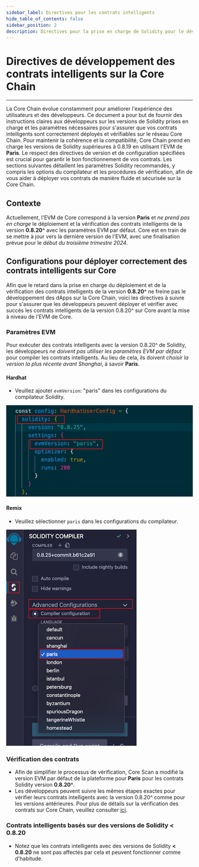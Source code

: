 ```yaml
---
sidebar_label: Directives pour les contrats intelligents
hide_table_of_contents: false
sidebar_position: 2
description: Directives pour la prise en charge de Solidity pour le développement de contrats intelligents sur la Core Chain
---
```


# Directives de développement des contrats intelligents sur la Core Chain

---

La Core Chain évolue constamment pour améliorer l'expérience des utilisateurs et des développeurs. Ce document a pour but de fournir des instructions claires aux développeurs sur les versions de Solidity prises en charge et les paramètres nécessaires pour s'assurer que vos contrats intelligents sont correctement déployés et vérifiables sur le réseau Core Chain. Pour maintenir la cohérence et la compatibilité, Core Chain prend en charge les versions de Solidity supérieures à 0.8.19 en utilisant l'EVM de **Paris**. Le respect des directives de version et de configuration spécifiées est crucial pour garantir le bon fonctionnement de vos contrats. Les sections suivantes détaillent les paramètres Solidity recommandés, y compris les options du compilateur et les procédures de vérification, afin de vous aider à déployer vos contrats de manière fluide et sécurisée sur la Core Chain.

## Contexte

Actuellement, l'EVM de Core correspond à la version **Paris** et _ne prend pas en charge_ le déploiement et la vérification des contrats intelligents de la version **0.8.20^** avec les paramètres EVM par défaut. Core est en train de se mettre à jour vers la dernière version de l'EVM, avec une finalisation prévue pour le _début du troisième trimestre 2024_.

## Configurations pour déployer correctement des contrats intelligents sur Core

Afin que le retard dans la prise en charge du déploiement et de la vérification des contrats intelligents de la version **0.8.20^** ne freine pas le développement des dApps sur la Core Chain, voici les directives à suivre pour s'assurer que les développeurs peuvent déployer et vérifier avec succès les contrats intelligents de la version 0.8.20^ sur Core avant la mise à niveau de l'EVM de Core.

### Paramètres EVM

Pour exécuter des contrats intelligents avec la version 0.8.20^ de Solidity, les développeurs _ne doivent pas utiliser les paramètres EVM par défaut_ pour compiler les contrats intelligents. Au lieu de cela, ils doivent _choisir la version la plus récente avant Shanghai_, à savoir **Paris**.

#### Hardhat

- Veuillez ajouter `evmVersion`: "paris" dans les configurations du compilateur Solidity.

![hardhat-solidity-setting](../../../../../static/img/solidity-support/evm-setting.jpg)

#### Remix

- Veuillez sélectionner `paris` dans les configurations du compilateur.

![remix-solidity-setting](../../../../../static/img/solidity-support/remix-setting.png)

### Vérification des contrats

- Afin de simplifier le processus de vérification, Core Scan a modifié la version EVM par défaut de la plateforme pour **Paris** pour les contrats Solidity version **0.8.20^**.
- Les développeurs peuvent suivre les mêmes étapes exactes pour vérifier leurs contrats intelligents avec la version 0.8.20^ comme pour les versions antérieures. Pour plus de détails sur la vérification des contrats sur Core Chain, veuillez consulter [ici](/i18n/fr/docusaurus-plugin-content-docs/current/Dev-Guide/contract-verify.md).

### Contrats intelligents basés sur des versions de Solidity < 0.8.20

- Notez que les contrats intelligents avec des versions de Solidity **\< 0.8.20** ne sont pas affectés par cela et peuvent fonctionner comme d'habitude.

